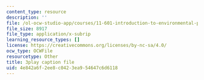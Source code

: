 ```yaml
---
content_type: resource
description: ''
file: /ol-ocw-studio-app/courses/11-601-introduction-to-environmental-policy-and-planning-fall-2016/4e842a6f2ee8c0423ea954647c6d6118_oJ7-LI_ex0o.srt
file_size: 8917
file_type: application/x-subrip
learning_resource_types: []
license: https://creativecommons.org/licenses/by-nc-sa/4.0/
ocw_type: OCWFile
resourcetype: Other
title: 3play caption file
uid: 4e842a6f-2ee8-c042-3ea9-54647c6d6118
---
```

